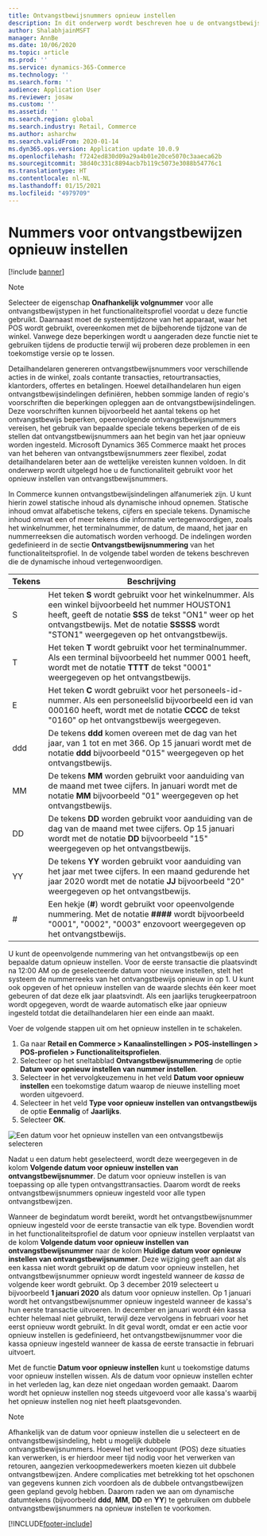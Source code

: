 ```yaml
---
title: Ontvangstbewijsnummers opnieuw instellen
description: In dit onderwerp wordt beschreven hoe u de ontvangstbewijsnummers opnieuw kunt instellen die worden gebruikt voor verschillende acties op een gewenste datum (bijvoorbeeld het boekjaar of het kalenderjaar).
author: ShalabhjainMSFT
manager: AnnBe
ms.date: 10/06/2020
ms.topic: article
ms.prod: ''
ms.service: dynamics-365-Commerce
ms.technology: ''
ms.search.form: ''
audience: Application User
ms.reviewer: josaw
ms.custom: ''
ms.assetid: ''
ms.search.region: global
ms.search.industry: Retail, Commerce
ms.author: asharchw
ms.search.validFrom: 2020-01-14
ms.dyn365.ops.version: Application update 10.0.9
ms.openlocfilehash: f7242ed830d09a29a4b01e20ce5070c3aaeca62b
ms.sourcegitcommit: 38d40c331c8894acb7b119c5073e3088b54776c1
ms.translationtype: HT
ms.contentlocale: nl-NL
ms.lasthandoff: 01/15/2021
ms.locfileid: "4979709"
---
```

# <a name="reset-receipt-numbers"></a>Nummers voor ontvangstbewijzen opnieuw instellen 

[!include [banner](includes/banner.md)]

> [!NOTE]
> Selecteer de eigenschap **Onafhankelijk volgnummer** voor alle ontvangstbewijstypen in het functionaliteitsprofiel voordat u deze functie gebruikt. Daarnaast moet de systeemtijdzone van het apparaat, waar het POS wordt gebruikt, overeenkomen met de bijbehorende tijdzone van de winkel. Vanwege deze beperkingen wordt u aangeraden deze functie niet te gebruiken tijdens de productie terwijl wij proberen deze problemen in een toekomstige versie op te lossen. 

Detailhandelaren genereren ontvangstbewijsnummers voor verschillende acties in de winkel, zoals contante transacties, retourtransacties, klantorders, offertes en betalingen. Hoewel detailhandelaren hun eigen ontvangstbewijsindelingen definiëren, hebben sommige landen of regio's voorschriften die beperkingen opleggen aan de ontvangstbewijsindelingen. Deze voorschriften kunnen bijvoorbeeld het aantal tekens op het ontvangstbewijs beperken, opeenvolgende ontvangstbewijsnummers vereisen, het gebruik van bepaalde speciale tekens beperken of de eis stellen dat ontvangstbewijsnummers aan het begin van het jaar opnieuw worden ingesteld. Microsoft Dynamics 365 Commerce maakt het proces van het beheren van ontvangstbewijsnummers zeer flexibel, zodat detailhandelaren beter aan de wettelijke vereisten kunnen voldoen. In dit onderwerp wordt uitgelegd hoe u de functionaliteit gebruikt voor het opnieuw instellen van ontvangstbewijsnummers.

In Commerce kunnen ontvangstbewijsindelingen alfanumeriek zijn. U kunt hierin zowel statische inhoud als dynamische inhoud opnemen. Statische inhoud omvat alfabetische tekens, cijfers en speciale tekens. Dynamische inhoud omvat een of meer tekens die informatie vertegenwoordigen, zoals het winkelnummer, het terminalnummer, de datum, de maand, het jaar en nummerreeksen die automatisch worden verhoogd. De indelingen worden gedefinieerd in de sectie **Ontvangstbewijsnummering** van het functionaliteitsprofiel. In de volgende tabel worden de tekens beschreven die de dynamische inhoud vertegenwoordigen.

| Tekens | Beschrijving |
|------------|-------------|
| S          | Het teken **S** wordt gebruikt voor het winkelnummer. Als een winkel bijvoorbeeld het nummer HOUSTON1 heeft, geeft de notatie **SSS** de tekst "ON1" weer op het ontvangstbewijs. Met de notatie **SSSSS** wordt "STON1" weergegeven op het ontvangstbewijs. |
| T          | Het teken **T** wordt gebruikt voor het terminalnummer. Als een terminal bijvoorbeeld het nummer 0001 heeft, wordt met de notatie **TTTT** de tekst "0001" weergegeven op het ontvangstbewijs. |
| E          | Het teken **C** wordt gebruikt voor het personeels-id-nummer. Als een personeelslid bijvoorbeeld een id van 000160 heeft, wordt met de notatie **CCCC** de tekst "0160" op het ontvangstbewijs weergegeven. |
| ddd        | De tekens **ddd** komen overeen met de dag van het jaar, van 1 tot en met 366. Op 15 januari wordt met de notatie **ddd** bijvoorbeeld "015" weergegeven op het ontvangstbewijs. |
| MM         | De tekens **MM** worden gebruikt voor aanduiding van de maand met twee cijfers. In januari wordt met de notatie **MM** bijvoorbeeld "01" weergegeven op het ontvangstbewijs. |
| DD         | De tekens **DD** worden gebruikt voor aanduiding van de dag van de maand met twee cijfers. Op 15 januari wordt met de notatie **DD** bijvoorbeeld "15" weergegeven op het ontvangstbewijs. |
| YY         | De tekens **YY** worden gebruikt voor aanduiding van het jaar met twee cijfers. In een maand gedurende het jaar 2020 wordt met de notatie **JJ** bijvoorbeeld "20" weergegeven op het ontvangstbewijs. |
| \#         | Een hekje (**\#**) wordt gebruikt voor opeenvolgende nummering. Met de notatie **####** wordt bijvoorbeeld "0001", "0002", "0003" enzovoort weergegeven op het ontvangstbewijs. |

U kunt de opeenvolgende nummering van het ontvangstbewijs op een bepaalde datum opnieuw instellen. Voor de eerste transactie die plaatsvindt na 12:00 AM op de geselecteerde datum voor nieuwe instellen, stelt het systeem de nummerreeks van het ontvangstbewijs opnieuw in op 1. U kunt ook opgeven of het opnieuw instellen van de waarde slechts één keer moet gebeuren of dat deze elk jaar plaatsvindt. Als een jaarlijks terugkeerpatroon wordt opgegeven, wordt de waarde automatisch elke jaar opnieuw ingesteld totdat die detailhandelaren hier een einde aan maakt. 

Voer de volgende stappen uit om het opnieuw instellen in te schakelen.

1. Ga naar **Retail en Commerce \> Kanaalinstellingen \> POS-instellingen \> POS-profielen \> Functionaliteitsprofielen**.
1. Selecteer op het sneltabblad **Ontvangstbewijsnummering** de optie **Datum voor opnieuw instellen van nummer instellen**.
1. Selecteer in het vervolgkeuzemenu in het veld **Datum voor opnieuw instellen** een toekomstige datum waarop de nieuwe instelling moet worden uitgevoerd.
1. Selecteer in het veld **Type voor opnieuw instellen van ontvangstbewijs** de optie **Eenmalig** of **Jaarlijks**.
1. Selecteer **OK**.

![Een datum voor het opnieuw instellen van een ontvangstbewijs selecteren](media/Enable_receipt_reset.png "Een datum voor het opnieuw instellen van een ontvangstbewijs selecteren")

Nadat u een datum hebt geselecteerd, wordt deze weergegeven in de kolom **Volgende datum voor opnieuw instellen van ontvangstbewijsnummer**. De datum voor opnieuw instellen is van toepassing op alle typen ontvangsttransacties. Daarom wordt de reeks ontvangstbewijsnummers opnieuw ingesteld voor alle typen ontvangstbewijzen.

Wanneer de begindatum wordt bereikt, wordt het ontvangstbewijsnummer opnieuw ingesteld voor de eerste transactie van elk type. Bovendien wordt in het functionaliteitsprofiel de datum voor opnieuw instellen verplaatst van de kolom **Volgende datum voor opnieuw instellen van ontvangstbewijsnummer** naar de kolom **Huidige datum voor opnieuw instellen van ontvangstbewijsnummer**. Deze wijziging geeft aan dat als een kassa niet wordt gebruikt op de datum voor opnieuw instellen, het ontvangstbewijsnummer opnieuw wordt ingesteld wanneer de *kassa* de volgende keer wordt gebruikt. Op 3 december 2019 selecteert u bijvoorbeeld **1 januari 2020** als datum voor opnieuw instellen. Op 1 januari wordt het ontvangstbewijsnummer opnieuw ingesteld wanneer de kassa's hun eerste transactie uitvoeren. In december en januari wordt één kassa echter helemaal niet gebruikt, terwijl deze vervolgens in februari voor het eerst opnieuw wordt gebruikt. In dit geval wordt, omdat er een actie voor opnieuw instellen is gedefinieerd, het ontvangstbewijsnummer voor die kassa opnieuw ingesteld wanneer de kassa de eerste transactie in februari uitvoert.

Met de functie **Datum voor opnieuw instellen** kunt u toekomstige datums voor opnieuw instellen wissen. Als de datum voor opnieuw instellen echter in het verleden lag, kan deze niet ongedaan worden gemaakt. Daarom wordt het opnieuw instellen nog steeds uitgevoerd voor alle kassa's waarbij het opnieuw instellen nog niet heeft plaatsgevonden.

> [!NOTE]
> Afhankelijk van de datum voor opnieuw instellen die u selecteert en de ontvangstbewijsindeling, hebt u mogelijk dubbele ontvangstbewijsnummers. Hoewel het verkooppunt (POS) deze situaties kan verwerken, is er hierdoor meer tijd nodig voor het verwerken van retouren, aangezien verkoopmedewerkers moeten kiezen uit dubbele ontvangstbewijzen. Andere complicaties met betrekking tot het opschonen van gegevens kunnen zich voordoen als de dubbele ontvangstbewijzen geen gepland gevolg hebben. Daarom raden we aan om dynamische datumtekens (bijvoorbeeld **ddd**, **MM**, **DD** en **YY**) te gebruiken om dubbele ontvangstbewijsnummers na opnieuw instellen te voorkomen.


[!INCLUDE[footer-include](../includes/footer-banner.md)]